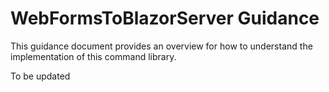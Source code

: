 # WebFormsToBlazorServer Guidance
This guidance document provides an overview for how to understand the implementation of this command library.

To be updated